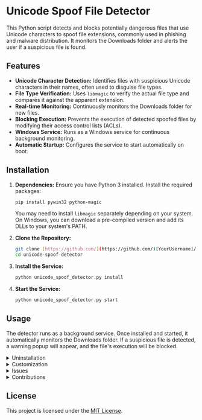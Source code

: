 # Unicode Spoof File Detector

This Python script detects and blocks potentially dangerous files that use Unicode characters to spoof file extensions, commonly used in phishing and malware distribution. It monitors the Downloads folder and alerts the user if a suspicious file is found.

## Features

*   **Unicode Character Detection:** Identifies files with suspicious Unicode characters in their names, often used to disguise file types.
*   **File Type Verification:** Uses `libmagic` to verify the actual file type and compares it against the apparent extension.
*   **Real-time Monitoring:** Continuously monitors the Downloads folder for new files.
*   **Blocking Execution:** Prevents the execution of detected spoofed files by modifying their access control lists (ACLs).
*   **Windows Service:** Runs as a Windows service for continuous background monitoring.
*   **Automatic Startup:** Configures the service to start automatically on boot.

## Installation

1.  **Dependencies:** Ensure you have Python 3 installed. Install the required packages:

    ```bash
    pip install pywin32 python-magic
    ```

    You may need to install `libmagic` separately depending on your system. On Windows, you can download a pre-compiled version and add its DLLs to your system's PATH.

2.  **Clone the Repository:**

    ```bash
    git clone [https://github.com/](https://github.com/)[YourUsername]/unicode-spoof-detector.git
    cd unicode-spoof-detector
    ```

3.  **Install the Service:**

    ```bash
    python unicode_spoof_detector.py install
    ```

4.  **Start the Service:**

    ```bash
    python unicode_spoof_detector.py start
    ```

## Usage

The detector runs as a background service. Once installed and started, it automatically monitors the Downloads folder. If a suspicious file is detected, a warning popup will appear, and the file's execution will be blocked.

<details>
<summary>Uninstallation</summary>

1.  **Stop the Service:**

    ```bash
    python unicode_spoof_detector.py stop
    ```

2.  **Remove the Service:**

    ```bash
    python unicode_spoof_detector.py remove
    ```

3.  **Delete the Repository:**

    ```bash
    cd ..
    rm -rf unicode_spoof_detector
    ```

</details>

<details>
<summary>Customization</summary>

*   **`suspicious_unicode_patterns`:** You can modify the regular expressions in this list within the `UnicodeSpoofDetector` class to refine the Unicode character detection.
*   **`dangerous_extensions`:** This list contains the file extensions considered potentially dangerous. You can add or remove extensions as needed.
*   **`download_folder`:** The default monitored folder is the user's Downloads directory. You can change this by passing a different path to the `UnicodeSpoofDetector` constructor.

</details>

<details>
<summary>Issues</summary>

If you encounter any issues or have suggestions for improvements, please open an issue on GitHub. When reporting an issue, please provide:

*   **Steps to reproduce the issue.**
*   **The operating system you are using.**
*   **Any relevant error messages or logs.**

</details>

<details>
<summary>Contributions</summary>

Contributions are welcome! If you would like to contribute to this project, please follow these steps:

1.  **Fork the repository.**
2.  **Create a new branch for your feature or bug fix.**
3.  **Make your changes and commit them.**
4.  **Push your changes to your fork.**
5.  **Submit a pull request.**

</details>

## License

This project is licensed under the [MIT License](LICENSE).
